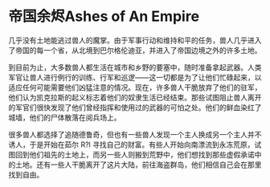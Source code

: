 # 帝国余烬Ashes of An Empire

几乎没有土地能逃过兽人的魔掌。由于军事行动和维持和平的任务，兽人几乎进入了帝国的每一个省，从北境到巴尔格伦迪亚，并进入了帝国边境之外的许多土地。

到目前为止，大多数兽人都生活在城市和乡野的要塞中，随时准备拿起武器。人类军官让兽人进行例行的训练、行军和巡逻——这一切都是为了让他们忙碌起来，以适应任何可能需要他们凶猛注意的情况。现在，许多兽人干脆放弃了他们的驻军，他们认为凯克拉斯的起义标志着他们的奴隶生活已经结束。那些试图阻止兽人离开的军官们很快发现了他们曾经指挥和使用过的武器的可怕之处。他们的鲜血染红了城墙，他们的尸体散落在阅兵场上。

很多兽人都选择了追随德鲁奇，但也有一些兽人发现一个主人换成另一个主人并不诱人，于是开始在茹尔
R?l
寻找自己的财富。有些人开始向南漂流到永冻荒原，试图回到他们祖先的土地上，而另一些人则搬到荒野中，他们想找到那些虚假承诺中的土地。还有一些人干脆离开了这片大陆，前往海盗群岛，他们相信自己会在那里找到自由。

 
